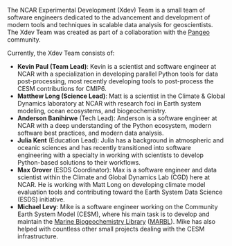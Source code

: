 <!--
.. title: About the NCAR Experimental Development Team
.. slug: about
.. date: 2019-10-21 15:46:50 UTC-06:00
.. tags:
.. category:
.. link:
.. description:
.. type: text
-->

The NCAR Experimental Development (Xdev) Team is a small team of software engineers
dedicated to the advancement and development of modern tools and techniques
in scalable data analysis for geoscientists.  The Xdev Team was created as part
of a collaboration with the [Pangeo](https://pangeo.io) community.

Currently, the Xdev Team consists of:

- **Kevin Paul (Team Lead)**: Kevin is a scientist and software engineer at NCAR with a
  specialization in developing parallel Python tools for data post-processing, most recently developing
  tools to post-process the CESM contributions for CMIP6.
- **Matthew Long (Science Lead)**: Matt is a scientist in the Climate & Global Dynamics laboratory
  at NCAR with research foci in Earth system modeling, ocean ecosystems, and biogeochemistry.
- **Anderson Banihirwe** (Tech Lead): Anderson is a software engineer at NCAR with a deep understanding
  of the Python ecosystem, modern software best practices, and modern data analysis.
- **Julia Kent** (Education Lead): Julia has a background in atmospheric and oceanic sciences and
  has recently transitioned into software engineering with a specialty in working with scientists
  to develop Python-based solutions to their workflows.
- **Max Grover** (ESDS Coordinator): Max is a software engineer and data scientist within the
  Climate and Global Dynamics Lab (CGD) here at NCAR. He is working with Matt Long on developing
  climate model evaluation tools and contributing toward the Earth System Data Science (ESDS)
  initiative.
- **Michael Levy**: Mike is a software engineer working on the Community Earth System Model
  (CESM), where his main task is to develop and maintain the
  [Marine Biogeochemistry Library](https://marbl-ecosys.github.io/)
  ([MARBL](https://marbl-ecosys.github.io/)).  Mike has also helped with countless other small
  projects dealing with the CESM infrastructure.
